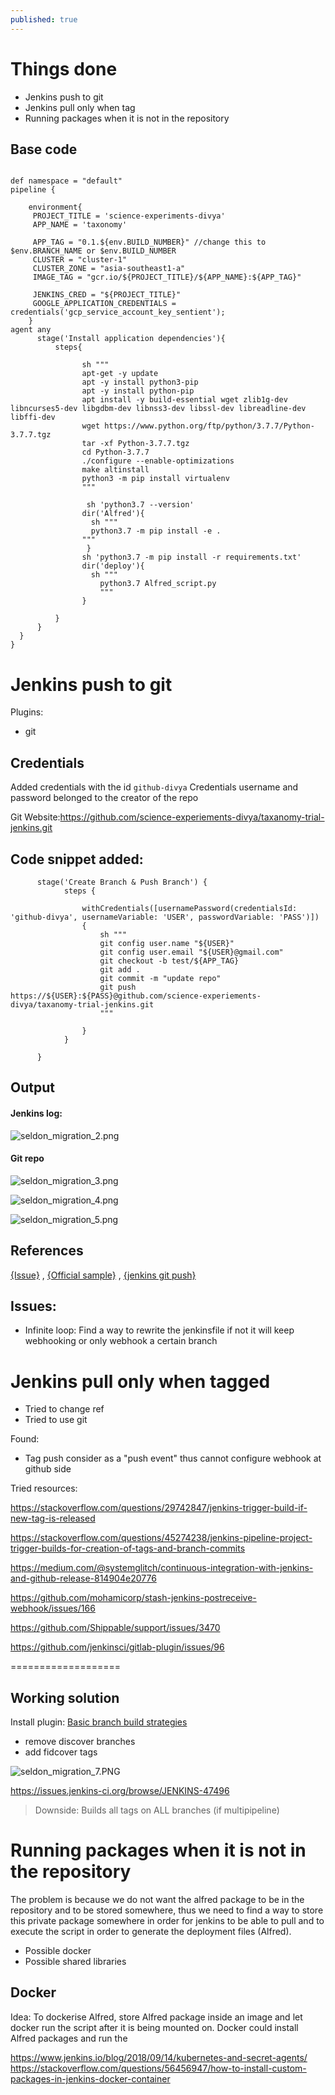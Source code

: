 ```yaml
---
published: true
---
```

# Things done 
- Jenkins push to git
- Jenkins pull only when tag
- Running packages when it is not in the repository


## Base code

```

def namespace = "default"
pipeline {

    environment{
     PROJECT_TITLE = 'science-experiments-divya'
     APP_NAME = 'taxonomy'

     APP_TAG = "0.1.${env.BUILD_NUMBER}" //change this to $env.BRANCH_NAME or $env.BUILD_NUMBER
     CLUSTER = "cluster-1"
     CLUSTER_ZONE = "asia-southeast1-a"
     IMAGE_TAG = "gcr.io/${PROJECT_TITLE}/${APP_NAME}:${APP_TAG}"

     JENKINS_CRED = "${PROJECT_TITLE}"
     GOOGLE_APPLICATION_CREDENTIALS = credentials('gcp_service_account_key_sentient');
    }
agent any
      stage('Install application dependencies'){
          steps{

                sh """
                apt-get -y update
                apt -y install python3-pip
                apt -y install python-pip
                apt install -y build-essential wget zlib1g-dev libncurses5-dev libgdbm-dev libnss3-dev libssl-dev libreadline-dev libffi-dev
                wget https://www.python.org/ftp/python/3.7.7/Python-3.7.7.tgz
                tar -xf Python-3.7.7.tgz
                cd Python-3.7.7
                ./configure --enable-optimizations
                make altinstall
                python3 -m pip install virtualenv
                """

                 sh 'python3.7 --version'
                dir('Alfred'){
                  sh """
                  python3.7 -m pip install -e .
                """
                 }
                sh 'python3.7 -m pip install -r requirements.txt'
                dir('deploy'){
                  sh """
                    python3.7 Alfred_script.py
                    """
                }

          }
      }
  }
}
```

# Jenkins push to git

Plugins:
- git


## Credentials
Added credentials with the id `github-divya`
Credentials username and password belonged to the creator of the repo

Git Website:https://github.com/science-experiements-divya/taxanomy-trial-jenkins.git

## Code snippet added:
```
      stage('Create Branch & Push Branch') {
            steps {

                withCredentials([usernamePassword(credentialsId: 'github-divya', usernameVariable: 'USER', passwordVariable: 'PASS')]) 
                {
                    sh """
                    git config user.name "${USER}"
                    git config user.email "${USER}@gmail.com"
                    git checkout -b test/${APP_TAG}
                    git add .
                    git commit -m "update repo"
                    git push https://${USER}:${PASS}@github.com/science-experiements-divya/taxanomy-trial-jenkins.git
                    """
                    
                } 
            }

      }
```


## Output

#### Jenkins log:
![seldon_migration_2.png]({{site.baseurl}}/img/seldon_migration_2.png)


#### Git repo
![seldon_migration_3.png]({{site.baseurl}}/img/seldon_migration_3.png)

![seldon_migration_4.png]({{site.baseurl}}/img/seldon_migration_4.png)

![seldon_migration_5.png]({{site.baseurl}}/img/seldon_migration_5.png)


## References
[{Issue}](https://stackoverflow.com/questions/38769976/is-it-possible-to-git-merge-push-using-jenkins-pipelinea) , [{Official sample}](https://github.com/jenkinsci/pipeline-examples/blob/master/pipeline-examples/push-git-repo/pushGitRepo.groovy) , [{jenkins git push}](https://stackoverflow.com/questions/53325544/jenkins-pipeline-git-push)

## Issues:
- Infinite loop: Find a way to rewrite the jenkinsfile if not it will keep webhooking or only webhook a certain branch

# Jenkins pull only when tagged
- Tried to change ref
- Tried to use git

Found:
- Tag push consider as a "push event" thus cannot configure webhook at github side

Tried resources:

https://stackoverflow.com/questions/29742847/jenkins-trigger-build-if-new-tag-is-released

https://stackoverflow.com/questions/45274238/jenkins-pipeline-project-trigger-builds-for-creation-of-tags-and-branch-commits

https://medium.com/@systemglitch/continuous-integration-with-jenkins-and-github-release-814904e20776

https://github.com/mohamicorp/stash-jenkins-postreceive-webhook/issues/166

https://github.com/Shippable/support/issues/3470

https://github.com/jenkinsci/gitlab-plugin/issues/96





===================


## Working solution

Install plugin: [Basic branch build strategies](https://github.com/jenkinsci/basic-branch-build-strategies-plugin/blob/master/docs/user.adoc)

- remove discover branches
- add fidcover tags

![seldon_migration_7.PNG]({{site.baseurl}}/img/seldon_migration_7.PNG)


https://issues.jenkins-ci.org/browse/JENKINS-47496

> Downside: Builds all tags on ALL branches (if multipipeline)

# Running packages when it is not in the repository

The problem is because we do not want the alfred package to be in the repository and to be stored somewhere, thus we need to find a way to store this private package somewhere in order for jenkins to be able to pull and to execute the script in order to generate the deployment files (Alfred).

- Possible docker
- Possible shared libraries

## Docker

Idea: To dockerise Alfred, store Alfred package inside an image and let docker run the script after it is being mounted on.
Docker could install Alfred packages and run the

https://www.jenkins.io/blog/2018/09/14/kubernetes-and-secret-agents/
https://stackoverflow.com/questions/56456947/how-to-install-custom-packages-in-jenkins-docker-container